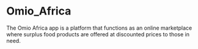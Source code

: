 # Omio_Africa
The Omio Africa app is a platform that functions as an online marketplace where surplus food products are offered at discounted prices to those in need.
